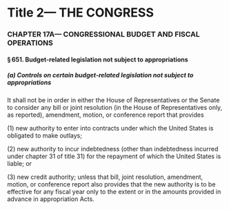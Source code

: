 
# Title 2— THE CONGRESS
### CHAPTER 17A— CONGRESSIONAL BUDGET AND FISCAL OPERATIONS
#### § 651. Budget-related legislation not subject to appropriations
##### (a) Controls on certain budget-related legislation not subject to appropriations

It shall not be in order in either the House of Representatives or the Senate to consider any bill or joint resolution (in the House of Representatives only, as reported), amendment, motion, or conference report that provides

(1) new authority to enter into contracts under which the United States is obligated to make outlays;

(2) new authority to incur indebtedness (other than indebtedness incurred under chapter 31 of title 31) for the repayment of which the United States is liable; or

(3) new credit authority; unless that bill, joint resolution, amendment, motion, or conference report also provides that the new authority is to be effective for any fiscal year only to the extent or in the amounts provided in advance in appropriation Acts.
